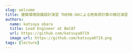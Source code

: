 ```yaml
---
slug: welcome
title: 建築環境設備設計演習 THERB-GHによる熱負荷計算の検討演習  
authors:
  name: katsuya obara
  title: Lead Engineer at BeCAT
  url: https://github.com/katsuya0719
  image_url: https://github.com/katsuya0719.png
tags: [lecture]
---
```


